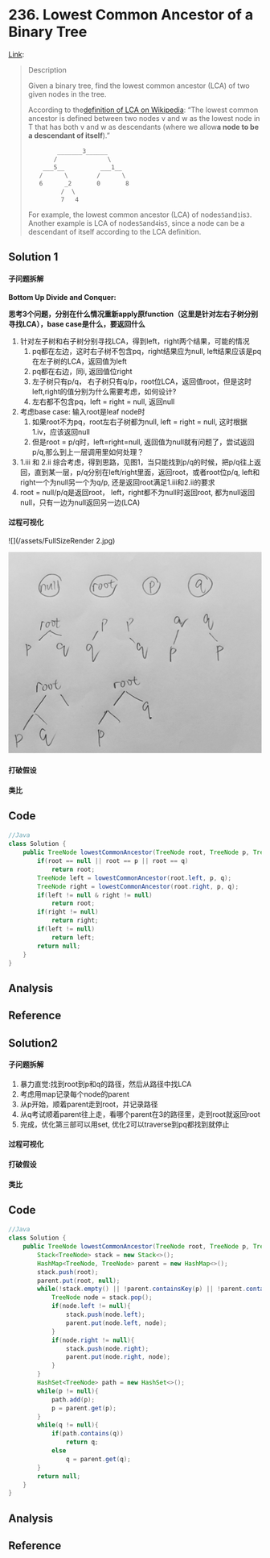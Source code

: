 # 236. Lowest Common Ancestor of a Binary Tree

[Link](https://leetcode.com/problems/lowest-common-ancestor-of-a-binary-tree/description/):

> Description
>
> Given a binary tree, find the lowest common ancestor \(LCA\) of two given nodes in the tree.
>
> According to the[definition of LCA on Wikipedia](https://en.wikipedia.org/wiki/Lowest_common_ancestor): “The lowest common ancestor is defined between two nodes v and w as the lowest node in T that has both v and w as descendants \(where we allow**a node to be a descendant of itself**\).”
>
> ```
>         _______3______
>        /              \
>     ___5__          ___1__
>    /      \        /      \
>    6      _2       0       8
>          /  \
>          7   4
> ```
>
> For example, the lowest common ancestor \(LCA\) of nodes`5`and`1`is`3`. Another example is LCA of nodes`5`and`4`is`5`, since a node can be a descendant of itself according to the LCA definition.

## Solution 1

#### 子问题拆解

**Bottom Up Divide and Conquer:**

**思考3个问题，分别在什么情况重新apply原function（这里是针对左右子树分别寻找LCA），base case是什么，要返回什么**

1. 针对左子树和右子树分别寻找LCA，得到left，right两个结果，可能的情况
   1. pq都在左边，这时右子树不包含pq，right结果应为null, left结果应该是pq在左子树的LCA，返回值为left
   2. pq都在右边，同i, 返回值位right
   3. 左子树只有p/q， 右子树只有q/p，root位LCA，返回值root，但是这时left,right的值分别为什么需要考虑，如何设计?
   4. 左右都不包含pq，left = right = null, 返回null
2. 考虑base case:
   输入root是leaf node时
   1. 如果root不为pq，root左右子树都为null, left = right = null, 这时根据1.iv，应该返回null
   2. 但是root = p/q时，left=right=null, 返回值为null就有问题了，尝试返回p/q,那么到上一层调用里如何处理？
3. 1.iii 和 2.ii 综合考虑，得到思路，见图1，当只能找到p/q的时候，把p/q往上返回，直到某一层，p/q分别在left/right里面，返回root，或者root位p/q, left和right一个为null另一个为q/p, 还是返回root满足1.iii和2.ii的要求
4. root = null/p/q是返回root， left，right都不为null时返回root, 都为null返回null，只有一边为null返回另一边\(LCA\)

#### 过程可视化

![](/assets/FullSizeRender 2.jpg)

![](/assets/FullSizeRender.jpg)

#### 打破假设

#### 类比

## Code

```java
//Java
class Solution {
    public TreeNode lowestCommonAncestor(TreeNode root, TreeNode p, TreeNode q) {
        if(root == null || root == p || root == q)
            return root;
        TreeNode left = lowestCommonAncestor(root.left, p, q);
        TreeNode right = lowestCommonAncestor(root.right, p, q);
        if(left != null & right != null)
            return root;
        if(right != null)
            return right;
        if(left != null)
            return left;
        return null;     
    }
}
```

## Analysis

## Reference

## Solution2

#### 子问题拆解

1. 暴力直觉:找到root到p和q的路径，然后从路径中找LCA
2. 考虑用map记录每个node的parent
3. 从p开始，顺着parent走到root，并记录路径
4. 从q考试顺着parent往上走，看哪个parent在3的路径里，走到root就返回root
5. 完成，优化第三部可以用set, 优化2可以traverse到pq都找到就停止

#### 过程可视化

#### 打破假设

#### 类比

## Code

```java
//Java
class Solution {
    public TreeNode lowestCommonAncestor(TreeNode root, TreeNode p, TreeNode q) {
        Stack<TreeNode> stack = new Stack<>();
        HashMap<TreeNode, TreeNode> parent = new HashMap<>();
        stack.push(root);
        parent.put(root, null);
        while(!stack.empty() || !parent.containsKey(p) || !parent.containsKey(q)){
            TreeNode node = stack.pop();
            if(node.left != null){
                stack.push(node.left);
                parent.put(node.left, node);
            }
            if(node.right != null){
                stack.push(node.right);
                parent.put(node.right, node);
            }
        }
        HashSet<TreeNode> path = new HashSet<>();
        while(p != null){
            path.add(p);
            p = parent.get(p);
        }
        while(q != null){
            if(path.contains(q))
                return q;
            else
                q = parent.get(q);
        }
        return null;
    }
}
```

## Analysis

## Reference



